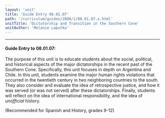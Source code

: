 ```yaml
---
layout: 'unit'
title: 'Guide Entry 08.01.07'
path: '/curriculum/guides/2008/1/08.01.07.x.html'
unitTitle: 'Dictatorship and Transition in the Southern Cone'
unitAuthor: 'Melanie Laputka'
---
```


<body>
<hr/>
 <h4>
  Guide Entry to 08.01.07:
 </h4>
 <p>
  The purpose of this unit is to educate students about the social, political, and historical aspects of the major dictatorships in the recent past of the Southern Cone. Specifically, this unit focuses in depth on Argentina and Chile. In this unit, students examine the major human rights violations that occurred in the twentieth century in two neighboring countries to the south. They also consider and evaluate the idea of retrospective justice, and how it was served (or was not served) after these dictatorships. Finally, students will reflect on the idea of international responsibility, and the idea of
  <i>
   unofficial
  </i>
  history.
 </p>
<p>
  (Recommended for Spanish and History, grades 9-12)
 </p>

</body>
